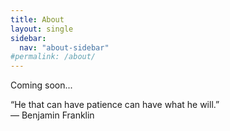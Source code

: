 ```yaml
---
title: About
layout: single
sidebar:
  nav: "about-sidebar"
#permalink: /about/
---
```


Coming soon...

“He that can have patience can have what he will.”  
― Benjamin Franklin
